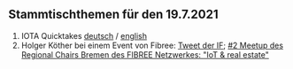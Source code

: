 ## Stammtischthemen für den 19.7.2021

1. IOTA Quicktakes [deutsch](https://www.youtube.com/watch?v=0wzo5yrbtfY) / [english]()
2. Holger Köther bei einem Event von Fibree: [Tweet der IF](https://twitter.com/iota/status/1414859911591235585?s=20); [#2 Meetup des Regional Chairs Bremen des FIBREE Netzwerkes: "IoT & real estate"](https://www.eventbrite.com/e/fibree-regional-chair-bremen-2-tickets-162256225739) 

